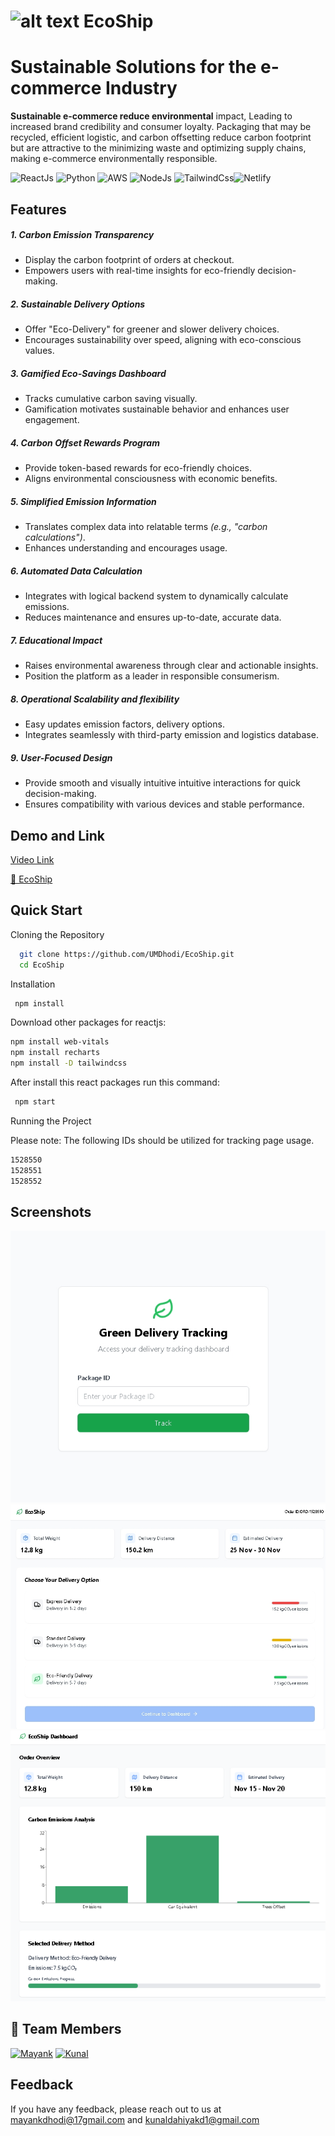 # ![alt text](https://dev-to-uploads.s3.amazonaws.com/uploads/articles/2qdjlk9e2mu94suvo0x8.png#center") EcoShip

# Sustainable Solutions for the e-commerce Industry 

**Sustainable e-commerce reduce environmental** impact, Leading to increased brand credibility and consumer loyalty. Packaging that may be recycled, efficient logistic, and carbon offsetting reduce carbon footprint but are attractive to the minimizing waste and optimizing supply chains, making e-commerce environmentally responsible.


![ReactJs](https://img.shields.io/badge/ReactJs-00AFF0?style=for-the-badge&logo=React&logoColor=white) ![Python](https://img.shields.io/badge/python-3670A0?style=for-the-badge&logo=python&logoColor=ffdd54) ![AWS](https://img.shields.io/badge/AWS-000000?style=for-the-badge&logo=amazon&logoColor=white) ![NodeJs](https://img.shields.io/badge/NodeJs-B71C1C?style=for-the-badge&logo=Node&logoColor=white) ![TailwindCss](https://img.shields.io/badge/Tailwind_CSS-grey?style=for-the-badge&logo=tailwind-css&logoColor=38B2AC)![Netlify](https://img.shields.io/badge/-netlify-blue?style=for-the-badge&logo=netlify&logoColor=green)



## Features

##### 1. Carbon Emission Transparency 
* Display the carbon footprint of orders at checkout.
* Empowers users with real-time insights for eco-friendly decision-making.

##### 2. Sustainable Delivery Options
* Offer "Eco-Delivery" for greener and slower delivery choices.
* Encourages sustainability over speed, aligning with eco-conscious values.

##### 3. Gamified Eco-Savings Dashboard
* Tracks cumulative carbon saving visually.
* Gamification motivates sustainable behavior and enhances user engagement.

##### 4. Carbon Offset Rewards Program
* Provide token-based rewards for eco-friendly choices.
* Aligns environmental consciousness with economic benefits.

##### 5. Simplified Emission Information
* Translates complex data into relatable terms *(e.g., "carbon calculations")*.
* Enhances understanding and encourages usage.

##### 6. Automated Data Calculation
* Integrates with logical backend system to dynamically calculate emissions.
* Reduces maintenance and ensures up-to-date, accurate data.

##### 7. Educational Impact
* Raises environmental awareness through clear and actionable insights.
* Position the platform as a leader in responsible consumerism.

##### 8. Operational Scalability and flexibility
* Easy updates emission factors, delivery options.
* Integrates seamlessly with third-party emission and logistics database.

##### 9. User-Focused Design
* Provide smooth and visually intuitive intuitive interactions for quick decision-making.
* Ensures compatibility with various devices and stable performance.


## Demo and Link

[Video Link]([https://github.com/UMDhodi/EcoShip/blob/main/sample%20of%20prototype-VEED.mp4](https://drive.google.com/file/d/1Q8MRCeIKqptYOic0lDNLuz03gHmvEV8x/view?usp=sharing))

[🔗 EcoShip](https://ecoship-ptorotype.netlify.app/)

## Quick Start

Cloning the Repository

```bash
  git clone https://github.com/UMDhodi/EcoShip.git
  cd EcoShip
```

Installation 

```bash
 npm install
```

Download other packages for reactjs:

```bash
npm install web-vitals
npm install recharts
npm install -D tailwindcss
```
After install this react packages run this command:

```bash
 npm start
```
Running the Project 

Please note: The following IDs should be utilized for tracking page usage.

```bash
1528550
1528551
1528552
```

## Screenshots

![Track Page](https://github.com/UMDhodi/EcoShip/blob/main/image1.jpeg) ![Dashboard1](https://github.com/UMDhodi/EcoShip/blob/main/image2.jpeg) ![Dashboard2](https://github.com/UMDhodi/EcoShip/blob/main/image.png)



## 🤝 Team Members
[![Mayank](https://img.shields.io/badge/Uday_Mayank_Dhodi-000?style=for-the-badge&logo=ko-fi&logoColor=white)](https://udaymayankdhodi.netlify.app/) [![Kunal](https://img.shields.io/badge/Kunal_Dahiya-0A66C2?style=for-the-badge&logo=ko-fi&logoColor=white)](https://www.linkedin.com/in/kunal-dahiya-kd/)



## Feedback

If you have any feedback, please reach out to us at mayankdhodi@17gmail.com and kunaldahiyakd1@gmail.com

